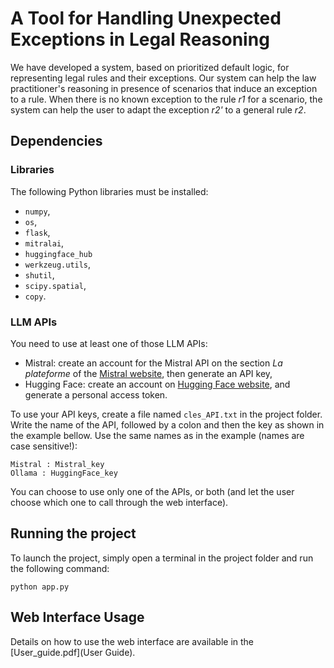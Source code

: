 # A Tool for Handling Unexpected Exceptions in Legal Reasoning

We have developed a system, based on prioritized default logic, for representing legal rules and their exceptions. Our system can help the law practitioner's reasoning in presence of scenarios that induce an exception to a rule. When there is no known exception to the rule *r1* for a scenario, the system can help the user to adapt the exception *r2'* to a general rule *r2*.

## Dependencies
### Libraries
The following Python libraries must be installed:
- `numpy`,
- `os`,
- `flask`,
- `mitralai`,
- `huggingface_hub`
- `werkzeug.utils`,
- `shutil`,
- `scipy.spatial`,
- `copy`.

### LLM APIs
You need to use at least one of those LLM APIs:
- Mistral: create an account for the Mistral API on the section *La plateforme* of the [Mistral website](https://mistral.ai/fr/products/la-plateforme), then generate an API key,
- Hugging Face: create an account on [Hugging Face website](https://huggingface.co), and generate a personal access token.

To use your API keys, create a file named `cles_API.txt` in the project folder. Write the name of the API, followed by a colon and then the key as shown in the example bellow. Use the same names as in the example (names are case sensitive!):
```
Mistral : Mistral_key
Ollama : HuggingFace_key
```

You can choose to use only one of the APIs, or both (and let the user choose which one to call through the web interface).

## Running the project

To launch the project, simply open a terminal in the project folder and run the following command:
```
python app.py
```

## Web Interface Usage

Details on how to use the web interface are available in the [User_guide.pdf](User Guide).